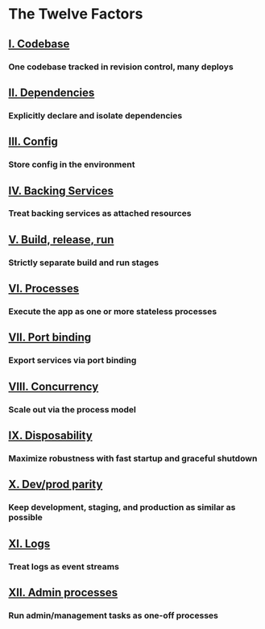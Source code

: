 The Twelve Factors
==================

## [I. Codebase](codebase)
### One codebase tracked in revision control, many deploys

## [II. Dependencies](dependencies)
### Explicitly declare and isolate dependencies

## [III. Config](config)
### Store config in the environment

## [IV. Backing Services](backing-services)
### Treat backing services as attached resources

## [V. Build, release, run](build-release-run)
### Strictly separate build and run stages

## [VI. Processes](processes)
### Execute the app as one or more stateless processes

## [VII. Port binding](port-binding)
### Export services via port binding

## [VIII. Concurrency](concurrency)
### Scale out via the process model

## [IX. Disposability](disposability)
### Maximize robustness with fast startup and graceful shutdown

## [X. Dev/prod parity](dev-prod-parity)
### Keep development, staging, and production as similar as possible

## [XI. Logs](logs)
### Treat logs as event streams

## [XII. Admin processes](admin-processes)
### Run admin/management tasks as one-off processes

